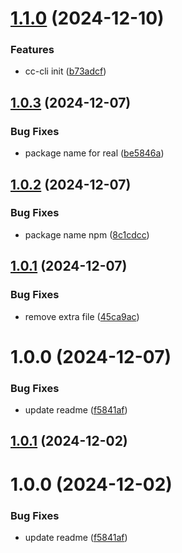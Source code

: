 # [1.1.0](https://github.com/Agentic-Insights/cc-cli/compare/v1.0.3...v1.1.0) (2024-12-10)


### Features

* cc-cli init ([b73adcf](https://github.com/Agentic-Insights/cc-cli/commit/b73adcfb077be80436b467ae6248bf23f19558b9))

## [1.0.3](https://github.com/Agentic-Insights/cc-cli/compare/v1.0.2...v1.0.3) (2024-12-07)


### Bug Fixes

* package name for real ([be5846a](https://github.com/Agentic-Insights/cc-cli/commit/be5846a786e8a182d5d71521c2b0aaf9a1022463))

## [1.0.2](https://github.com/Agentic-Insights/cc-cli/compare/v1.0.1...v1.0.2) (2024-12-07)


### Bug Fixes

* package name npm ([8c1cdcc](https://github.com/Agentic-Insights/cc-cli/commit/8c1cdcc7f8ff2911dfdca86d81b850053349d8ab))

## [1.0.1](https://github.com/Agentic-Insights/cc-cli/compare/v1.0.0...v1.0.1) (2024-12-07)


### Bug Fixes

* remove extra file ([45ca9ac](https://github.com/Agentic-Insights/cc-cli/commit/45ca9ac243b31f76806996d10df2dcc14852f242))

# 1.0.0 (2024-12-07)


### Bug Fixes

* update readme ([f5841af](https://github.com/Agentic-Insights/cc-cli/commit/f5841aff00610f17926334fb6e470efde96768ce))

## [1.0.1](https://github.com/Agentic-Insights/cc-cli/compare/v1.0.0...v1.0.1) (2024-12-02)

# 1.0.0 (2024-12-02)


### Bug Fixes

* update readme ([f5841af](https://github.com/Agentic-Insights/cc-cli/commit/f5841aff00610f17926334fb6e470efde96768ce))

